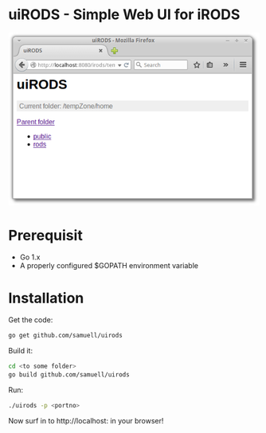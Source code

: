 uiRODS - Simple Web UI for iRODS
====

![uiRODS Screenshot](uirods_screenshot.png?raw=true)

# Prerequisit

* Go 1.x
* A properly configured $GOPATH environment variable

# Installation

Get the code:
````bash
go get github.com/samuell/uirods
````
Build it:
````bash
cd <to some folder>
go build github.com/samuell/uirods
````
Run:
````bash
./uirods -p <portno>
````
Now surf in to http://localhost:<portno> in your browser!

